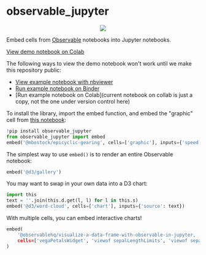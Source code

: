 # observable_jupyter
<p align="center">

<a href="https://pypi.python.org/pypi/observable_jupyter">
<img src="https://img.shields.io/pypi/v/observable_jupyter.svg" /></a>
</p>

Embed cells from [Observable](https://observablehq.com/) notebooks into Jupyter notebooks.

[View demo notebook on Colab](https://colab.research.google.com/drive/1Ca-IcVdwYdcKc3-RwRjo8UDfEYHpAfov)

The following ways to view the demo notebook won't work until we make this repository public:
* [View example notebook with nbviewer](https://nbviewer.jupyter.org/github/observablehq/observable_jupyter/blob/master/Observable_Embed_Example.ipynb)
* [Run example notebook on Binder]()
* [Run example notebook on Colab](current notebook on collab is just a copy, not the one under version control here)

To install the library, import the embed function, and embed the "graphic" cell from [this notebook](https://observablehq.com/@mbostock/epicyclic-gearing):
~~~py
!pip install observable_jupyter
from observable_jupyter import embed
embed('@mbostock/epicyclic-gearing', cells=['graphic'], inputs={'speed': 0.2})
~~~

The simplest way to use `embed()` is to render an entire Observable notebook:
~~~py
embed('@d3/gallery')
~~~

You may want to swap in your own data into a D3 chart:
~~~py
import this
text = ''.join(this.d.get(l, l) for l in this.s)
embed('@d3/word-cloud', cells=['chart'], inputs={'source': text})
~~~

With multiple cells, you can embed interactive charts!
~~~py
embed(
    '@observablehq/visualize-a-data-frame-with-observable-in-jupyter,
    cells=['vegaPetalsWidget', 'viewof sepalLengthLimits', 'viewof sepalWidthLimits'],
)
~~~
